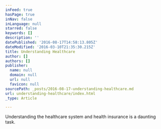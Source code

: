 ```yaml
---
inFeed: true
hasPage: true
inNav: false
inLanguage: null
starred: false
keywords: []
description: ''
datePublished: '2016-08-17T14:58:13.805Z'
dateModified: '2016-03-10T21:35:30.215Z'
title: Understanding Healthcare
author: []
authors: []
publisher:
  name: null
  domain: null
  url: null
  favicon: null
sourcePath: _posts/2016-08-17-understanding-healthcare.md
url: understanding-healthcare/index.html
_type: Article

---
```

Understanding the healthcare system and health insurance is a daunting task.